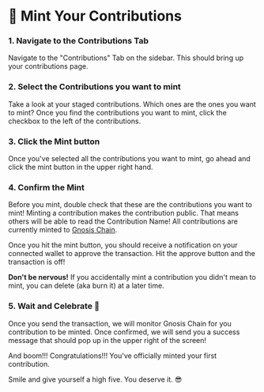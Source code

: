 # 🌿 Mint Your Contributions

### 1. Navigate to the Contributions Tab

Navigate to the "Contributions" Tab on the sidebar.  This should bring up your contributions page.&#x20;

### 2. Select the Contributions you want to mint

Take a look at your staged contributions. Which ones are the ones you want to mint?  Once you find the contributions you want to mint, click the checkbox to the left of the contributions.

### 3. Click the Mint button

Once you've selected all the contributions you want to mint, go ahead and click the mint button in the upper right hand.

### 4. Confirm the Mint

Before you mint, double check that these are the contributions you want to mint!  Minting a contribution makes the contribution public.  That means others will be able to read the Contribution Name!  All contributions are currently minted to [Gnosis Chain](https://www.gnosischain.com/evm).

Once you hit the mint button, you should receive a notification on your connected wallet to approve the transaction.  Hit the approve button and the transaction is off!

**Don't be nervous!**  If you accidentally mint a contribution you didn't mean to mint, you can delete (aka burn it) at a later time.

### 5.  Wait and Celebrate 🥂

Once you send the transaction, we will monitor Gnosis Chain for you contribution to be minted.  Once confirmed, we will send you a success message that should pop up in the upper right of the screen!

And boom!!!  Congratulations!!! You've officially minted your first contribution.

Smile and give yourself a high five. You deserve it. :sunglasses:
